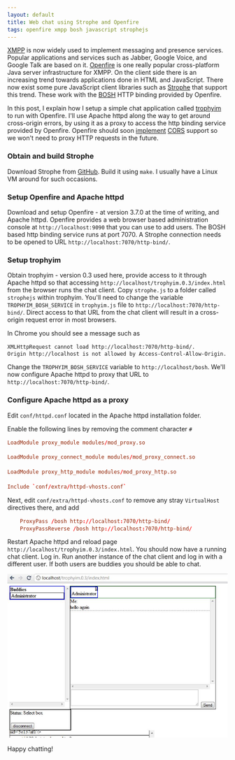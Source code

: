 ```yaml
---
layout: default
title: Web chat using Strophe and Openfire
tags: openfire xmpp bosh javascript strophejs
---
```


[XMPP](http://xmpp.org/about-xmpp/) is now widely used to implement messaging and presence services. Popular applications and services such as Jabber, Google Voice, and Google Talk are based on it. [Openfire](http://xmpp.org/about-xmpp/) is one really popular cross-platform Java server infrastructure for XMPP. On the client side there is an increasing trend towards applications done in HTML and JavaScript. There now exist some pure JavaScript client libraries such as [Strophe](https://github.com/metajack/strophejs) that support this trend. These work with the [BOSH](http://xmpp.org/extensions/xep-0124.html) HTTP binding provided by Openfire.

In this post, I explain how I setup a simple chat application called [trophyim](http://code.google.com/p/trophyim/) to run with Openfire. I'll use Apache httpd along the way to get around cross-origin errors, by using it as a proxy to access the http binding service provided by Openfire. Openfire should soon [implement](https://issues.igniterealtime.org/browse/OF-342) [CORS](https://www.w3.org/TR/cors/#use-cases) support so we won't need to proxy HTTP requests in the future.

### Obtain and build Strophe

Download Strophe from [GitHub](https://github.com/metajack/strophejs/). Build it using `make`. I usually have a Linux VM around for such occasions.

### Setup Openfire and Apache httpd

Download and setup Openfire - at version 3.7.0 at the time of writing, and Apache httpd. Openfire provides a web browser based administration console at `http://localhost:9090` that you can use to add users. The BOSH based http binding service runs at port 7070. A Strophe connection needs to be opened to URL `http://localhost:7070/http-bind/`.

### Setup trophyim

Obtain trophyim - version 0.3 used here, provide access to it through Apache httpd so that accessing `http://localhost/trophyim.0.3/index.html` from the browser runs the chat client. Copy `strophe.js` to a folder called `strophejs` within trophyim. You'll need to change the variable `TROPHYIM_BOSH_SERVICE` in `trophyim.js` file to `http://localhost:7070/http-bind/`. Direct access to that URL from the chat client will result in a cross-origin request error in most browsers.

In Chrome you should see a message such as

```text
XMLHttpRequest cannot load http://localhost:7070/http-bind/.
Origin http://localhost is not allowed by Access-Control-Allow-Origin.
```

Change the `TROPHYIM_BOSH_SERVICE` variable to `http://localhost/bosh`. We'll now configure Apache httpd to proxy that URL to `http://localhost:7070/http-bind/`.

### Configure Apache httpd as a proxy

Edit `conf/httpd.conf` located in the Apache httpd installation folder.

Enable the following lines by removing the comment character `#`

```conf
LoadModule proxy_module modules/mod_proxy.so

LoadModule proxy_connect_module modules/mod_proxy_connect.so

LoadModule proxy_http_module modules/mod_proxy_http.so

Include `conf/extra/httpd-vhosts.conf`
```

Next, edit `conf/extra/httpd-vhosts.conf` to remove any stray `VirtualHost` directives there, and add

```conf
    ProxyPass /bosh http://localhost:7070/http-bind/
    ProxyPassReverse /bosh http://localhost:7070/http-bind/
```

Restart Apache httpd and reload page `http://localhost/trophyim.0.3/index.html`. You should now have a running chat client. Log in. Run another instance of the chat client and log in with a different user. If both users are buddies you should be able to chat.

![trophyim](/assets/img/javascript-xmpp-strophejs.jpg)

Happy chatting!
